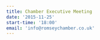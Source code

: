 ```yaml
---
title: Chamber Executive Meeting
date: '2015-11-25'
start-time: '18:00'
email: 'info@romseychamber.co.uk'
---
```

